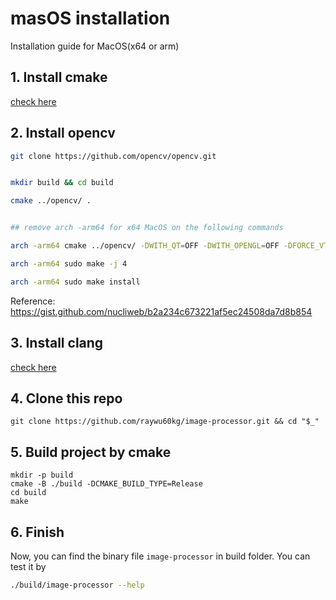 # masOS installation
Installation guide for MacOS(x64 or arm)

## 1. Install cmake
[check here](https://cmake.org/install/)

## 2. Install opencv
```bash
git clone https://github.com/opencv/opencv.git


mkdir build && cd build

cmake ../opencv/ .


## remove arch -arm64 for x64 MacOS on the following commands

arch -arm64 cmake ../opencv/ -DWITH_QT=OFF -DWITH_OPENGL=OFF -DFORCE_VTK=OFF -DWITH_TBB=OFF -DWITH_GDAL=OFF -DWITH_XINE=OFF -DBUILD_EXAMPLES=OFF -DBUILD_ZLIB=OFF -DBUILD_TESTS=OFF .

arch -arm64 sudo make -j 4

arch -arm64 sudo make install
```

Reference: https://gist.github.com/nucliweb/b2a234c673221af5ec24508da7d8b854



## 3. Install clang
[check here](https://www.ics.uci.edu/~pattis/common/handouts/macclion/clang.html)

## 4. Clone this repo
```
git clone https://github.com/raywu60kg/image-processor.git && cd "$_"
```

## 5. Build project by cmake
```
mkdir -p build
cmake -B ./build -DCMAKE_BUILD_TYPE=Release
cd build
make
```

## 6. Finish
Now, you can find the binary file `image-processor` in build folder. You can test it by 
```bash
./build/image-processor --help
```
